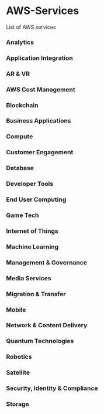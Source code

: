 # AWS-Services
List of AWS services

### Analytics

### Application Integration

### AR & VR

### AWS Cost Management

### Blockchain

### Business Applications

### Compute

### Customer Engagement

### Database

### Developer Tools

### End User Computing

### Game Tech

### Internet of Things

### Machine Learning

### Management & Governance

### Media Services

### Migration & Transfer

### Mobile

### Network & Content Delivery

### Quantum Technologies

### Robotics

### Satellite

### Security, Identity & Compliance

### Storage